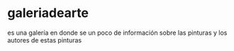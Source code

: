 # galeriadearte
es una galería en donde se un poco de información sobre las pinturas y los autores de estas pinturas
